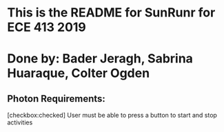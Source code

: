 # This is the README for SunRunr for ECE 413 2019
# Done by: Bader Jeragh, Sabrina Huaraque, Colter Ogden

## Photon Requirements:
[checkbox:checked] User must be able to press a button to start and stop activities
